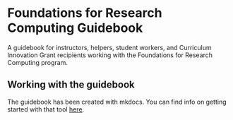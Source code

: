 # Foundations for Research Computing Guidebook

A guidebook for instructors, helpers, student workers, and Curriculum Innovation Grant recipients working with the Foundations for Research Computing program.

## Working with the guidebook

The guidebook has been created with mkdocs. You can find info on getting started with that tool [here](https://www.mkdocs.org/).
